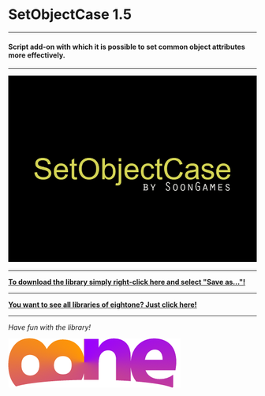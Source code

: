 # SetObjectCase 1.5

---

#### Script add-on with which it is possible to set common object attributes more effectively.

---

![Preview SetObjectCase](https://raw.githubusercontent.com/8ne/quest_libraries/master/SetObjectCase/readme/SetObjectCase.gif)

---

**[To download the library simply right-click here and select "Save as..."!](https://github.com/8ne/quest_libraries/raw/master/SetObjectCase/SetObjectCase.aslx)**

---

**[You want to see all libraries of eightone? Just click here!](https://github.com/8ne/quest_libraries)**

---

_Have fun with the library!_

![EightOne](https://raw.githubusercontent.com/8ne/quest_libraries/master/8ne.png)

